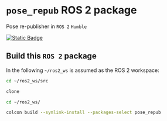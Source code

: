 # `pose_repub` ROS 2 package
Pose re-publisher in `ROS 2` `Humble`

[![Static Badge](https://img.shields.io/badge/ROS_2-Humble-34aec5)](https://docs.ros.org/en/humble/)


## Build this `ROS 2` package

In the following `~/ros2_ws` is assumed as the ROS 2 workspace:

``` bash
cd ~/ros2_ws/src
```

``` bash
clone
```

``` bash
cd ~/ros2_ws/
```

``` bash
colcon build --symlink-install --packages-select pose_repub
```